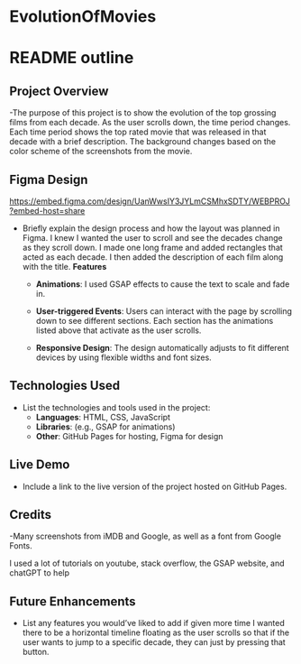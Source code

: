 # EvolutionOfMovies

# README outline

## **Project Overview**

-The purpose of this project is to show the evolution of the top grossing films from each decade. As the user scrolls down, the time period changes. Each time period shows the top rated movie that was released in that decade with a brief description. The background changes based on the color scheme of the screenshots from the movie. 


## **Figma Design**

https://embed.figma.com/design/UanWwsIY3JYLmCSMhxSDTY/WEBPROJ?embed-host=share
- Briefly explain the design process and how the layout was planned in Figma.
I knew I wanted the user to scroll and see the decades change as they scroll down. I made one long frame and added rectangles that acted as each decade. I then added the description of each film along with the title. 
**Features**

  - **Animations**: I used GSAP effects to cause the text to scale and fade in. 

  - **User-triggered Events**: Users can interact with the page by scrolling down to see different sections. Each section has the animations listed above that activate as the user scrolls.

  - **Responsive Design**: The design automatically adjusts to fit different devices by using flexible widths and font sizes. 


## **Technologies Used**

- List the technologies and tools used in the project:
    - **Languages**: HTML, CSS, JavaScript
    - **Libraries**: (e.g., GSAP for animations)
    - **Other**: GitHub Pages for hosting, Figma for design

## **Live Demo**

- Include a link to the live version of the project hosted on GitHub Pages.



## **Credits**

-Many screenshots from iMDB and Google, as well as a font from Google Fonts. 

I used a lot of tutorials on youtube, stack overflow, the GSAP website, and chatGPT to help



## **Future Enhancements**

- List any features you would’ve liked to add if given more time
I wanted there to be a horizontal timeline floating as the user scrolls so that if the user wants to jump to a specific decade, they can just by pressing that button. 
